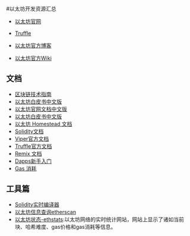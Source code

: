 #以太坊开发资源汇总


* [以太坊官网](https://www.ethereum.org/)

* [Truffle](https://github.com/trufflesuite/truffle)

* [以太坊官方博客](https://blog.ethereum.org)
* [以太坊官方Wiki](https://github.com/ethereum/wiki/wiki)

## 文档


* [区块链技术指南](http://book.8btc.com/books/6/blockchain_guide/_book/)
* [以太坊白皮书中文版](http://ethfans.org/posts/ethereum-whitepaper)
* [以太坊官网文档中文版](http://book.8btc.com/books/6/ethereum/_book/)
* [以太坊白皮书中文版](http://ethfans.org/posts/ethereum-whitepaper)
* [以太坊 Homestead 文档](http://ethdoc.cn/)
* [Solidity文档](https://solidity.readthedocs.io/en/latest/)
* [Viper官方文档](https://viper.readthedocs.io/en/latest/index.html)
* [Truffle官方文档](http://truffleframework.com/docs/)
* [Remix 文档](https://remix.readthedocs.io/en/latest/)
* [Dapps新手入门](https://dappsforbeginners.wordpress.com/)
* [Gas 消耗](OPCODE_Gas.pdf)


## 工具篇
* [Solidity实时编译器](https://ethereum.github.io/browser-solidity)
* [以太坊信息查询etherscan](http://etherscan.io/)
* [以太坊状态-ethstats](https://ethstats.net/):以太坊网络的实时统计网站，网站上显示了诸如当前块、哈希难度、gas价格和gas消耗等信息。

